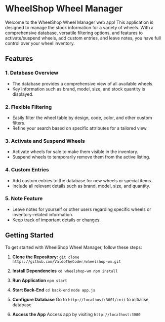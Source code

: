 # WheelShop Wheel Manager

Welcome to the WheelShop Wheel Manager web app! This application is designed to manage the stock information for a variety of wheels. With a comprehensive database, versatile filtering options, and features to activate/suspend wheels, add custom entries, and leave notes, you have full control over your wheel inventory.

## Features
### 1. Database Overview
- The database provides a comprehensive view of all available wheels.
- Key information such as brand, model, size, and stock quantity is displayed.

### 2. Flexible Filtering
- Easily filter the wheel table by design, code, color, and other custom filters.
- Refine your search based on specific attributes for a tailored view.

### 3. Activate and Suspend Wheels
- Activate wheels for sale to make them visible in the inventory.
- Suspend wheels to temporarily remove them from the active listing.

### 4. Custom Entries
- Add custom entries to the database for new wheels or special items.
- Include all relevant details such as brand, model, size, and quantity.

### 5. Note Feature
- Leave notes for yourself or other users regarding specific wheels or inventory-related information.
- Keep track of important details or changes.

## Getting Started

To get started with WheelShop Wheel Manager, follow these steps:

1. **Clone the Repository:**
   ``
   git clone https://github.com/ValdoTheCoder/wheelshop-wm.git
``
2. **Install Dependencies**
``
cd wheelshop-wm
npm install
``
3. **Run Application**
``
npm start
``
4. **Start Back-End**
``
cd back-end
``
``
node app.js
``
5. **Configure Database**
Go to `http://localhost:3001/init` to initialise database

6. **Access the App**
Access app by visiting `http://localhost:3000`
